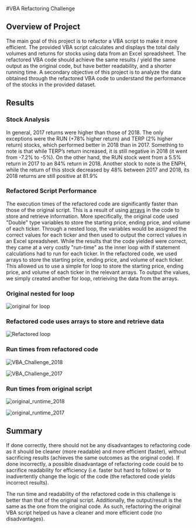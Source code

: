 #VBA Refactoring Challenge

## Overview of Project
The main goal of this project is to refactor a VBA script to make it more efficient. The provided VBA script calculates and displays the total daily volumes and returns for stocks using  data from an Excel spreadsheet. The refactored VBA code should achieve the same results / yield the same output as the original code, but have better readability, and a shorter running time. A secondary objective of this project is to analyze the data obtained through the refactored VBA code to understand the performance of the stocks in the provided dataset. 

## Results

### Stock Analysis
In general, 2017 returns were higher than those of 2018.  The only exceptions were the RUN (+78% higher return) and TERP (2% higher return) stocks, which performed better in 2018 than in 2017. Something to note is that while TERP’s return increased, it is still negative in 2018 (it went from -7.2% to -5%). On the other hand, the RUN stock went from a 5.5% return in 2017 to an 84% return in 2018. Another stock to note is the ENPH, while the return of this stock decreased by 48% between 2017 and 2018, its 2018 returns are still positive at 81.9%

### Refactored Script Performance

The execution times of the refactored code are significantly faster than those of the original script. This is a result of using [arrays](https://docs.microsoft.com/en-us/office/vba/language/concepts/getting-started/using-arrays) in the code to store and retrieve information. More specifically, the original code used "Double" type variables to store the starting price, ending price, and volume of each ticker. Through a nested loop, the variables would be assigned the correct values for each ticker and then used to output the correct values in an Excel spreadsheet. While the results that the code yielded were correct, they came at a very costly "run-time" as the inner loop with if statement calculations had to run for each ticker. In the refactored code, we used arrays to store the starting price, ending price, and volume of each ticker. This allowed us to use a simple for loop to store the starting price, ending price, and volume of each ticker in the relevant arrays. To output the values, we simply created another for loop, retrieiving the data from the arrays.

### Original nested for loop

![original for loop](https://user-images.githubusercontent.com/61717854/152667132-4c9c3822-57fc-4d2c-84d3-e6bad7b1fba3.PNG)

### Refactored code uses arrays to store and retrieve data

![Refactored loop](https://user-images.githubusercontent.com/61717854/152667140-42cafb14-33ef-4a4d-be0f-219b3301655a.PNG)


### Run times from refactored code
![VBA_Challenge_2018](https://user-images.githubusercontent.com/61717854/152666046-14cc4915-e0d9-4349-a3e4-3fdd69153470.PNG)

![VBA_Challenge_2017](https://user-images.githubusercontent.com/61717854/152666068-3743cde4-a29a-49d1-8621-6b03906b3214.PNG)

### Run times from original script

![original_runtime_2018](https://user-images.githubusercontent.com/61717854/152666509-a7922abe-f5a3-4e03-b51a-aa0a2fa12bdd.PNG)

![original_runtime_2017](https://user-images.githubusercontent.com/61717854/152666512-da6bc328-f34b-41f5-b3b5-9c71f3e18490.PNG)


## Summary
If done correctly, there should not be any disadvantages to refactoring code as it should be cleaner (more readable) and more efficient (faster), without sacrificing results (achieves the same outcomes as the original code). If done incorrectly, a possible disadvantage of refactoring code could be to sacrifice readability for efficiency (i.e. faster but hard to follow) or to inadvertently change the logic of the code (the refactored code yields incorrect results).  

The run time and readability of the refactored code in this challenge is better than that of the original script. Additionally, the output/result is the same as the one from the original code. As such, refactoring the original VBA script helped us have a cleaner and more efficient code (no disadvantages).  
